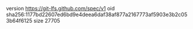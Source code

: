 version https://git-lfs.github.com/spec/v1
oid sha256:1177bd22607ed6bd9e4deea6daf38af877a2167773af5903e3b2c053b64f6125
size 27705
